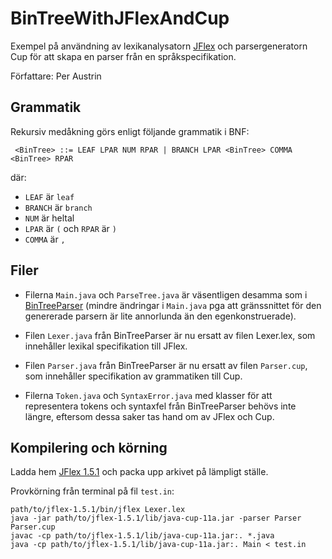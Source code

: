 # BinTreeWithJFlexAndCup

Exempel på användning av lexikanalysatorn [JFlex](https://jflex.de) och
parsergeneratorn Cup för att skapa en parser från en språkspecifikation.

Författare: Per Austrin

## Grammatik

Rekursiv medåkning görs enligt följande grammatik i BNF:
```
 <BinTree> ::= LEAF LPAR NUM RPAR | BRANCH LPAR <BinTree> COMMA <BinTree> RPAR
```
där: 
- `LEAF` är `leaf`
- `BRANCH` är `branch`
- `NUM` är heltal
- `LPAR` är `(` och `RPAR` är `)`
- `COMMA` är `,`

## Filer

- Filerna `Main.java` och `ParseTree.java` är väsentligen desamma som
i [BinTreeParser](../BinTreeParser) (mindre ändringar i `Main.java` pga att
gränssnittet för den genererade parsern är lite annorlunda än den egenkonstruerade).

- Filen `Lexer.java` från BinTreeParser är nu ersatt av filen Lexer.lex,
som innehåller lexikal specifikation till JFlex.

- Filen `Parser.java` från BinTreeParser är nu ersatt av filen `Parser.cup`,
som innehåller specifikation av grammatiken till Cup.

- Filerna `Token.java` och `SyntaxError.java` med klasser för att
representera tokens och syntaxfel från BinTreeParser behövs
inte längre, eftersom dessa saker tas hand om av JFlex och Cup.

## Kompilering och körning

Ladda hem [JFlex 1.5.1](https://sourceforge.net/projects/jflex/files/jflex/1.5.1/jflex-1.5.1.tar.gz/download)
och packa upp arkivet på lämpligt ställe.

Provkörning från terminal på fil `test.in`:
```shell
path/to/jflex-1.5.1/bin/jflex Lexer.lex
java -jar path/to/jflex-1.5.1/lib/java-cup-11a.jar -parser Parser Parser.cup
javac -cp path/to/jflex-1.5.1/lib/java-cup-11a.jar:. *.java
java -cp path/to/jflex-1.5.1/lib/java-cup-11a.jar:. Main < test.in
```
